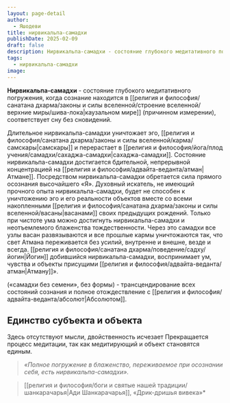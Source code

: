 ```yaml
---
layout: page-detail
author:
  - Яшодеви
title: нирвикальпа-самадхи
publishDate: 2025-02-09
draft: false
description: Нирвикальпа-самадхи - cостояние глубокого медитативного погружения, когда сознание находится в каузальном мире (причинном измерении), соответствует сну без сновидений.
tags:
  - нирвикальпа-самадхи
image:
---
```

**Нирвикальпа-самадхи** - cостояние глубокого медитативного погружения, когда сознание находится в [[религия и философия/санатана дхарма/законы и силы вселенной/строение вселенной/верхние миры/шива-лока|каузальном мире]] (причинном измерении), соответствует сну без сновидений.

Длительное нирвикальпа-самадхи уничтожает эго, [[религия и философия/санатана дхарма/законы и силы вселенной/карма/самскары|самскары]] и перерастает в [[религия и философия/йога/плод учения/самадхи/сахаджа-самадхи|сахаджа-самадхи]]. Состояние нирвикальпа-самадхи достигается бдительной, непрерывной концентрацией на [[религия и философия/адвайта-веданта/атман|Атмане]]. Посредством нирвикальпа-самадхи обретается сила прямого осознания высочайшего «Я». Духовный искатель, не имеющий прочного опыта нирвикальпа-самадхи, будет не способен к уничтожению эго и его реальности объектов вместе со всеми накопленными [[религия и философия/санатана дхарма/законы и силы вселенной/васаны|васанами]] своих предыдущих рождений. Только при чистоте ума можно достигнуть нирвикальпа-самадхи и неотъемлемого блаженства тождественности. Через это самадхи все узлы васан развязываются и все прошлые кармы уничтожаются так, что свет Атмана переживается без усилий, внутренне и внешне, везде и всегда. [[религия и философия/санатана дхарма/поведение/садху/йогин|Йогин]] добившийся нирвикальпа-самадхи, воспринимает ум, чувства и объекты присущими [[религия и философия/адвайта-веданта/атман|Атману]]».

(«самадхи без семени», без формы) - трансцендирование всех состояний сознания и полное отождествление с [[религия и философия/адвайта-веданта/абсолют|Абсолютом]].

## Единство субъекта и объекта
Здесь отсутствуют мысли, двойственность исчезает   Прекращается процесс медитации, так как медитирующий и объект становятся единым.

>*«Полное погружение в блаженство, переживаемое при осознании себя, есть нирвикальпа-самадхи».*
  
> [[религия и философия/боги и святые нашей традиции/шанкарачарья|Ади Шанкарачарья]], «Дрик-дришья вивека»*

